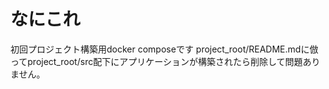 # なにこれ
初回プロジェクト構築用docker composeです
project_root/README.mdに倣ってproject_root/src配下にアプリケーションが構築されたら削除して問題ありません。
